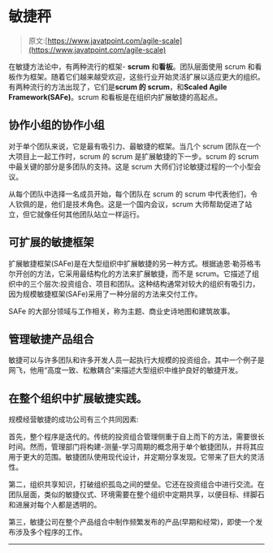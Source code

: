# 敏捷秤

> 原文:[https://www.javatpoint.com/agile-scale](https://www.javatpoint.com/agile-scale)

在敏捷方法论中，有两种流行的框架- **scrum** 和**看板**。团队层面使用 scrum 和看板作为框架。随着它们越来越受欢迎，这些行业开始灵活扩展以适应更大的组织。有两种流行的方法出现了，它们是**scrum 的 scrum**，和**Scaled Agile Framework(SAFe)**。scrum 和看板是在组织内扩展敏捷的高起点。

## 协作小组的协作小组

对于单个团队来说，它是最有吸引力、最敏捷的框架。当几个 scrum 团队在一个大项目上一起工作时，scrum 的 scrum 是扩展敏捷的下一步。scrum 的 scrum 中最关键的部分是多团队的支持。这是 scrum 大师们讨论敏捷过程的一个小型会议。

从每个团队中选择一名成员开始，每个团队在 scrum 的 scrum 中代表他们，令人钦佩的是，他们是技术角色。这是一个国内会议，scrum 大师帮助促进了站立，但它就像任何其他团队站立一样运行。

## 可扩展的敏捷框架

扩展敏捷框架(SAFe)是在大型组织中扩展敏捷的另一种方式。根据迪恩·勒芬格韦尔开创的方法，它采用最结构化的方法来扩展敏捷，而不是 scrum。它描述了组织中的三个层次:投资组合、项目和团队。这种结构通常对较大的组织有吸引力，因为规模敏捷框架(SAFe)采用了一种分层的方法来交付工作。

SAFe 的大部分领域与工作相关，称为主题、商业史诗地图和建筑故事。

## 管理敏捷产品组合

敏捷可以与许多团队和许多开发人员一起执行大规模的投资组合。其中一个例子是网飞，他用“高度一致、松散耦合”来描述大型组织中维护良好的敏捷开发。

## 在整个组织中扩展敏捷实践。

规模经营敏捷的成功公司有三个共同因素:

首先，整个程序是迭代的。传统的投资组合管理侧重于自上而下的方法，需要很长时间。然而，管理部门将构建-测量-学习周期的概念用于单个敏捷团队，并将其应用于更大的范围。敏捷团队使用现代设计，并定期分享发现。它带来了巨大的灵活性。

第二，组织共享知识，打破组织孤岛之间的壁垒。它还在投资组合中进行交流。在团队层面，类似的敏捷仪式、环境需要在整个组织中定期共享，以便目标、绊脚石和进展对每个人都是透明的。

第三，敏捷公司在整个产品组合中制作频繁发布的产品(早期和经常)，即使一个发布涉及多个程序的工作。

* * *
